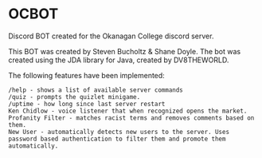 # OCBOT
Discord BOT created for the Okanagan College discord server. 

This BOT was created by Steven Bucholtz & Shane Doyle. The bot was created using the JDA library for Java, created by DV8THEWORLD. 

The following features have been implemented: 

    /help - shows a list of available server commands
    /quiz - prompts the quizlet minigame. 
    /uptime - how long since last server restart
    Ken Chidlow - voice listener that when recognized opens the market. 
    Profanity Filter - matches racist terms and removes comments based on them. 
    New User - automatically detects new users to the server. Uses password based authentication to filter them and promote them  automatically. 
    
    
    
